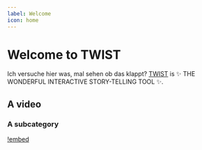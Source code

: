 ```yaml
---
label: Welcome
icon: home
---
```

# Welcome to TWIST

Ich versuche hier was, mal sehen ob das klappt?
[TWIST](https://twist-tool.com/) is :sparkles: THE WONDERFUL INTERACTIVE STORY-TELLING TOOL :sparkles:.

## A video
### A subcategory
[!embed](https://www.youtube.com/watch?v=dFL4WNTnEPM)